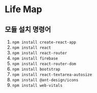 # Life Map

## 모듈 설치 명령어

1. `npm install create-react-app`
2. `npm install react`
3. `npm install react-router`
4. `npm install firebase`
5. `npm install react-router-dom`
6. `npm install bootstrap`
7. `npm install react-textarea-autosize`
8. `npm install @ant-design/icons`
9. `npm install web-vitals`

